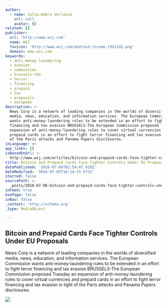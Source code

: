 ```yaml
---
author:
  - name: Julia-Ambra Verlaine
    url: null
    avatar: {}
related: []
publisher:
  url: 'http://www.wsj.com'
  name: WSJ
  favicon: 'http://www.wsj.com/android-chrome-192x192.png'
  domain: www.wsj.com
keywords:
  - anti-money-laundering
  - evasion
  - commission
  - brussels-the
  - terror
  - financing
  - prepaid
  - tax
  - proposals
  - european
description: >-
  News Corp is a network of leading companies in the worlds of diversified
  media, news, education, and information services. The European Commission
  wants anti-money-laundering rules to be extended in an effort to fight terror
  financing and tax evasion BRUSSELS-The European Commission proposed Tuesday an
  expansion of anti-money-laundering rules to cover virtual currencies and
  prepaid cards in an effort to fight terror financing and tax evasion in light
  of the Paris attacks and Panama Papers disclosures.
inLanguage: en
app_links: []
isBasedOnUrl: >-
  http://www.wsj.com/articles/bitcoin-and-prepaid-cards-face-tighter-controls-under-eu-proposals-1467731806
title: Bitcoin and Prepaid Cards Face Tighter Controls Under EU Proposals
datePublished: '2016-07-06T02:54:47.918Z'
dateModified: '2016-07-05T18:14:33.575Z'
starred: false
sourcePath: >-
  _posts/2016-07-06-bitcoin-and-prepaid-cards-face-tighter-controls-under-eu-pro.md
inFeed: true
hasPage: false
inNav: false
_context: 'http://schema.org'
_type: MediaObject

---
```

<article style=""><h1>Bitcoin and Prepaid Cards Face Tighter Controls Under EU Proposals</h1><p>News Corp is a network of leading companies in the worlds of diversified media, news, education, and information services. The European Commission wants anti-money-laundering rules to be extended in an effort to fight terror financing and tax evasion BRUSSELS-The European Commission proposed Tuesday an expansion of anti-money-laundering rules to cover virtual currencies and prepaid cards in an effort to fight terror financing and tax evasion in light of the Paris attacks and Panama Papers disclosures.</p><img src="https://si.wsj.net/public/resources/images/BN-OT664_eulaun_G_20160705105748.jpg" /></article>